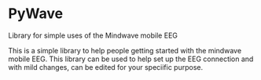 # PyWave
Library for simple uses of the Mindwave mobile EEG

This is a simple library to help people getting started with the mindwave mobile EEG. This library can be used to help set up the EEG connection and with mild changes, can be edited for your speciific purpose.